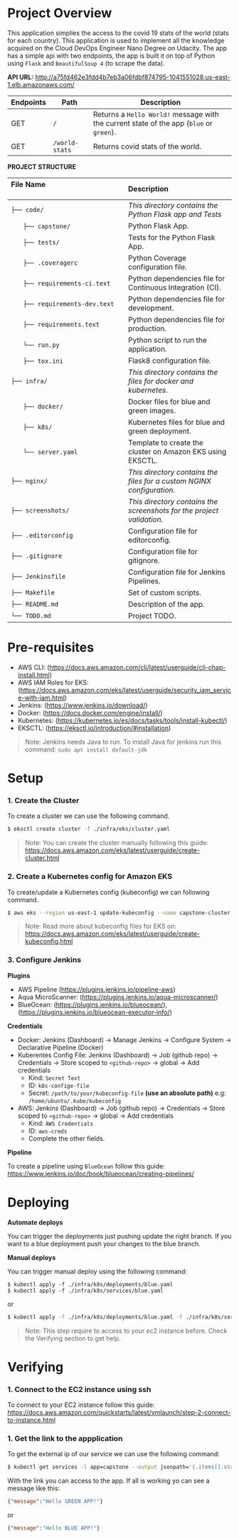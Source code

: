 # Project Overview

This application simplies the access to the covid 19 stats of the world (stats for each country). 
This application is used to implement all the knowledge acquired on the Cloud DevOps Engineer
Nano Degree on Udacity. The app has a simple api with two endpoints, the app is built it on top of 
Python using `Flask` and `BeautifulSoup 4` (to scrape the data).

**API URL:** http://a75fd462e3fdd4b7eb3a06fdbf874795-1041551028.us-east-1.elb.amazonaws.com/

| Endpoints | Path           | Description                                                                             |
| --------- | -------------- | --------------------------------------------------------------------------------------- |
| GET       | `/`            | Returns a `Hello World!` message with the current state of the app (`blue` or `green`). |
| GET       | `/world-stats` | Returns covid stats of the world.                                                       |

**PROJECT STRUCTURE**

| File Name 　　　　　　　　　　　　　　 | Description 　　　　　　　                                                     |
| :------------------------------------- | :-------------------------------------------------------------------- |
| `├── code/`                            | _This directory contains the Python Flask app and Tests_              |
| `　　├── capstone/`                     | Python Flask App.                                                     |
| `　　├── tests/`                        | Tests for the Python Flask App.                                       |
| `　　├── .coveragerc`                   | Python Coverage configuration file.                                   |
| `　　├── requirements-ci.text`          | Python dependencies file for Continuous Integration (CI).             |
| `　　├── requirements-dev.text`         | Python dependencies file for development.                             |
| `　　├── requirements.text`             | Python dependencies file for production.                              |
| `　　└── run.py`                        | Python script to run the application.                                 |
| `　　├── tox.ini`                       | Flask8 configuration file.                                            |
| `├── infra/`                           | _This directory contains the files for docker and kubernetes._        |
| `　　├── docker/`                       | Docker files for blue and green images.                               |
| `　　├── k8s/`                          | Kubernetes files for blue and green deployment.                       |
| `　　└── server.yaml`                   | Template to create the cluster on Amazon EKS using EKSCTL.            |
| `├── nginx/`                           | _This directory contains the files for a custom NGINX configuration._ |
| `├── screenshots/`                     | _This directory contains the screenshots for the project validation._ |
| `├── .editorconfig`                    | Configuration file for editorconfig.                                  |
| `├── .gitignore`                       | Configuration file for gitignore.                                     |
| `├── Jenkinsfile`                      | Configuration file for Jenkins Pipelines.                             |
| `├── Makefile`                         | Set of custom scripts.                                                |
| `├── README.md`                        | Description of the app.                                               |
| `└── TODO.md`                          | Project TODO.                                                         |


# Pre-requisites

-   AWS CLI: (https://docs.aws.amazon.com/cli/latest/userguide/cli-chap-install.html)
-   AWS IAM Roles for EKS: (https://docs.aws.amazon.com/eks/latest/userguide/security_iam_service-with-iam.html)
-   Jenkins: (https://www.jenkins.io/download/)
-   Docker: (https://docs.docker.com/engine/install/)
-   Kubernetes: (https://kubernetes.io/es/docs/tasks/tools/install-kubectl/)
-   EKSCTL: (https://eksctl.io/introduction/#installation)

> Note: Jenkins needs Java to run. To install Java for jenkins run this command: `sudo apt install default-jdk`


# Setup

### 1. Create the Cluster

To create a cluster we can use the following command.

```sh
$ eksctl create cluster -f ./infra/eks/cluster.yaml
```

> Note: You can create the cluster manually following this guide: https://docs.aws.amazon.com/eks/latest/userguide/create-cluster.html

### 2. Create a Kubernetes config for Amazon EKS

To create/update a Kubernetes config (kubeconfig) we can following command.

```sh
$ aws eks --region us-east-1 update-kubeconfig --name capstone-cluster
```

> Note: Read more about kubeconfig files for EKS on: https://docs.aws.amazon.com/eks/latest/userguide/create-kubeconfig.html

### 3. Configure Jenkins

**Plugins**

-   AWS Pipeline (https://plugins.jenkins.io/pipeline-aws)
-   Aqua MicroScanner: (https://plugins.jenkins.io/aqua-microscanner/)
-   BlueOcean: (https://plugins.jenkins.io/blueocean/), (https://plugins.jenkins.io/blueocean-executor-info/)

**Credentials**

-   Docker: Jenkins (Dashboard) -> Manage Jenkins -> Configure System -> Declarative Pipeline (Docker)
-   Kuberentes Config File: Jenkins (Dashboard) -> Job (github repo) -> Credentials -> Store scoped to `<github-repo>` -> global -> Add credentials
    -   Kind: `Secret Text`
    -   ID: `k8s-confige-file`
    -   Secret: `/path/to/your/kubeconfig-file` **(use an absolute path)** e.g: `/home/ubuntu/.kube/kubeconfig`
-   AWS: Jenkins (Dashboard) -> Job (github repo) -> Credentials -> Store scoped to `<github-repo>` -> global -> Add credentials
    -   Kind: `AWS Credentials`
    -   ID: `aws-creds`
    -   Complete the other fields.

**Pipeline** 

To create a pipeline using `BlueOcean` follow this guide: https://www.jenkins.io/doc/book/blueocean/creating-pipelines/

# Deploying

**Automate deploys**

You can trigger the deployments just pushing update the right branch. If you want to a blue deployment push your
changes to the blue branch.

**Manual deploys**

You can trigger manual deploy using the following command: 

```
$ kubectl apply -f ./infra/k8s/deployments/blue.yaml
$ kubectl apply -f ./infra/k8s/services/blue.yaml
```
or

```sh
$ kubectl apply -f ./infra/k8s/deployments/blue.yaml -f ./infra/k8s/services/blue.yaml
```

> Note: This step require to access to your ec2 instance before. Check the Verifying section to get help.

# Verifying

### 1. Connect to the EC2 instance using ssh

To connect to your EC2 instance follow this guide: https://docs.aws.amazon.com/quickstarts/latest/vmlaunch/step-2-connect-to-instance.html

### 1. Get the link to the appplication

To get the external ip of our service we can use the following command:

```sh
$ kubectl get services -l app=capstone --output jsonpath='{.items[].status.loadBalancer.ingress[].hostname}'
```

With the link you can access to the app. If all is working yo can see a message like this:

```json
{"message":"Hello GREEN APP!"}
```
or
```json
{"message":"Hello BLUE APP!"}
```
